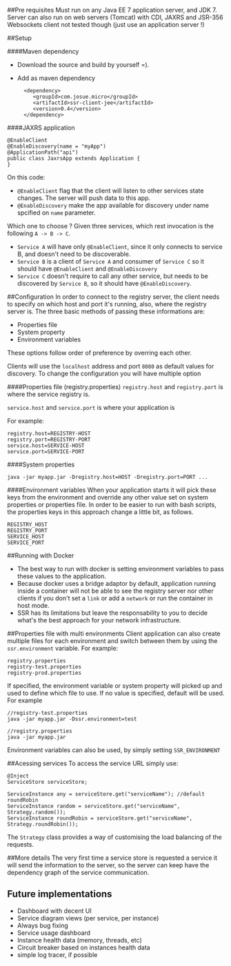 ##Pre requisites
Must run on any Java EE 7 application server, and JDK 7.
Server can also run on web servers (Tomcat) with CDI, JAXRS and JSR-356 Websockets client
not tested though (just use an application server !)

##Setup

####Maven dependency
- Download the source and build by yourself =).
- Add as maven dependency

        <dependency>
           <groupId>com.josue.micro</groupId>
           <artifactId>ssr-client-jee</artifactId>
           <version>0.4</version>
        </dependency>

####JAXRS application

    @EnableClient
    @EnableDiscovery(name = "myApp")
    @ApplicationPath("api")
    public class JaxrsApp extends Application {
    }

On this code:
 - `@EnableClient` flag that the client will listen to other services state changes. The server will push data to this app.
 - `@EnableDiscovery` make the app available for discovery under name spcified on `name` parameter.

Which one to choose ?
Given three services, which rest invocation is the following `A -> B -> C`.
 - `Service A` will have only `@EnableClient`, since it only connects to service B, and doesn't need to be discoverable.
 - `Service B` is a client of `Service A` and consumer of `Service C` so it should have `@EnableClient` and `@EnableDiscovery`
 - `Service C` doesn't require to call any other service, but needs to be discovered by `Service B`, so it should have `@EnableDiscovery`.


##Configuration
In order to connect to the registry server, the client needs to specify on which host and port it's running, also,
where the registry server is. The three basic methods of passing these informations are:
 - Properties file
 - System property
 - Environment variables

These options follow order of preference by overring each other.

Clients will use the `localhost` address and port `8080` as default values for discovery.
To change the configuration you will have multiple option

####Properties file (registry.properties)
`registry.host` and `registry.port` is where the service registry is.

`service.host` and `service.port` is where your application is

For example:

    registry.host=REGISTRY-HOST
    registry.port=REGISTRY-PORT
    service.host=SERVICE-HOST
    service.port=SERVICE-PORT

####System properties

    java -jar myapp.jar -Dregistry.host=HOST -Dregistry.port=PORT ...

####Environment variables
When your application starts it will pick these keys from the environment and override any other value set on system properties or properties file.
In order to be easier to run with bash scripts, the properties keys in this approach change a little bit, as follows.

    REGISTRY_HOST
    REGISTRY_PORT
    SERVICE_HOST
    SERVICE_PORT


##Running with Docker
 - The best way to run with docker is setting environment variables to pass these values to the application.
 - Because docker uses a bridge adaptor by default, application running inside a container will not be able to see the registry server
 nor other clients if you don't set a `link` or add a `network` or run the container in host mode.
 - SSR has its limitations but leave the responsability to you to decide what's the best approach for your network infrastructure.


##Properties file with multi environments
Client application can also create multiple files for each environment and switch between them by using the `ssr.environment` variable.
For example:

    registry.properties
    registry-test.properties
    registry-prod.properties

If specified, the environment variable or system property will picked up and used to define which file to use. If no value is specified,
default will be used. For example

    //registry-test.properties
    java -jar myapp.jar -Dssr.environment=test

    //registry.properties
    java -jar myapp.jar

Environment variables can also be used, by simply setting `SSR_ENVIRONMENT`


##Acessing services
To access the service URL simply use:

    @Inject
    ServiceStore serviceStore;
      
    ServiceInstance any = serviceStore.get("serviceName"); //default roundRobin
    ServiceInstance random = serviceStore.get("serviceName", Strategy.random());
    ServiceInstance roundRobin = serviceStore.get("serviceName", Strategy.roundRobin());
    
The `Strategy` class provides a way of customising the load balancing of the requests.

##More details
The very first time a service store is requested a service it will send the information to the server, so the server can
keep have the dependency graph of the service communication.

## Future implementations
 - Dashboard with decent UI
 - Service diagram views (per service, per instance)
 - Always bug fixing
 - Service usage dashboard
 - Instance health data (memory, threads, etc)
 - Circuit breaker based on instances health data
 - simple log tracer, if possible